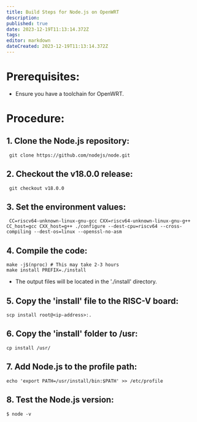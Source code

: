 ```yaml
---
title: Build Steps for Node.js on OpenWRT
description: 
published: true
date: 2023-12-19T11:13:14.372Z
tags: 
editor: markdown
dateCreated: 2023-12-19T11:13:14.372Z
---
```





# Prerequisites:

- Ensure you have a toolchain for OpenWRT.

# Procedure:

## 1. Clone the Node.js repository:
     git clone https://github.com/nodejs/node.git
## 2. Checkout the v18.0.0 release:
     git checkout v18.0.0
## 3. Set the environment values:
     CC=riscv64-unknown-linux-gnu-gcc CXX=riscv64-unknown-linux-gnu-g++ CC_host=gcc CXX_host=g++ ./configure --dest-cpu=riscv64 --cross-compiling --dest-os=linux --openssl-no-asm
## 4. Compile the code:
    make -j$(nproc) # This may take 2-3 hours
    make install PREFIX=./install
- The output files will be located in the './install' directory.
## 5. Copy the 'install' file to the RISC-V board:
    scp install root@<ip-address>:.
## 6. Copy the 'install' folder to /usr:
    cp install /usr/
## 7. Add Node.js to the profile path:
    echo 'export PATH=/usr/install/bin:$PATH' >> /etc/profile
## 8. Test the Node.js version:
    $ node -v
